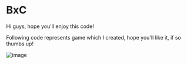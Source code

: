 # BxC
Hi guys, hope you'll enjoy this code!

Following code represents game which I created, hope you'll like it, if so thumbs up!

![image](https://user-images.githubusercontent.com/100687592/215319259-519ca045-dba1-46f3-8c69-2f30085b05d9.png)
